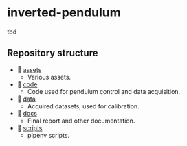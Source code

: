 # inverted-pendulum
tbd

## Repository structure
- 📁 [assets](https://github.com/P2-718na/inverted-pendulum/tree/master/assets)
  - Various assets.
- 📁 [code](https://github.com/P2-718na/inverted-pendulum/tree/master/code)
  - Code used for pendulum control and data acquisition.
- 📁 [data](https://github.com/P2-718na/inverted-pendulum/tree/master/data)
  - Acquired datasets, used for calibration.
- 📁 [docs](https://github.com/P2-718na/inverted-pendulum/tree/master/docs)
  - Final report and other documentation.
- 📁 [scripts](https://github.com/P2-718na/inverted-pendulum/tree/master/scripts)
  - pipenv scripts.

